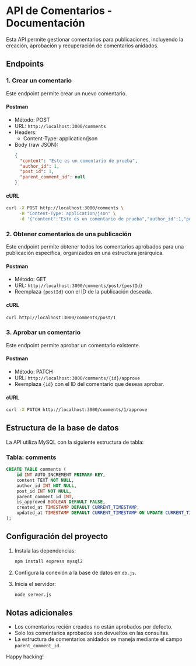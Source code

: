 # API de Comentarios - Documentación

Esta API permite gestionar comentarios para publicaciones, incluyendo la creación, aprobación y recuperación de comentarios anidados.

## Endpoints

### 1. Crear un comentario

Este endpoint permite crear un nuevo comentario.

#### Postman

- Método: POST
- URL: `http://localhost:3000/comments`
- Headers: 
  - Content-Type: application/json
- Body (raw JSON):
  ```json
  {
    "content": "Este es un comentario de prueba",
    "author_id": 1,
    "post_id": 1,
    "parent_comment_id": null
  }
  ```

#### cURL

```bash
curl -X POST http://localhost:3000/comments \
     -H "Content-Type: application/json" \
     -d '{"content":"Este es un comentario de prueba","author_id":1,"post_id":1,"parent_comment_id":null}'
```

### 2. Obtener comentarios de una publicación

Este endpoint permite obtener todos los comentarios aprobados para una publicación específica, organizados en una estructura jerárquica.

#### Postman

- Método: GET
- URL: `http://localhost:3000/comments/post/{postId}`
- Reemplaza `{postId}` con el ID de la publicación deseada.

#### cURL

```bash
curl http://localhost:3000/comments/post/1
```

### 3. Aprobar un comentario

Este endpoint permite aprobar un comentario existente.

#### Postman

- Método: PATCH
- URL: `http://localhost:3000/comments/{id}/approve`
- Reemplaza `{id}` con el ID del comentario que deseas aprobar.

#### cURL

```bash
curl -X PATCH http://localhost:3000/comments/1/approve
```

## Estructura de la base de datos

La API utiliza MySQL con la siguiente estructura de tabla:

### Tabla: comments

```sql
CREATE TABLE comments (
    id INT AUTO_INCREMENT PRIMARY KEY,
    content TEXT NOT NULL,
    author_id INT NOT NULL,
    post_id INT NOT NULL,
    parent_comment_id INT,
    is_approved BOOLEAN DEFAULT FALSE,	
    created_at TIMESTAMP DEFAULT CURRENT_TIMESTAMP,
    updated_at TIMESTAMP DEFAULT CURRENT_TIMESTAMP ON UPDATE CURRENT_TIMESTAMP
);
```



## Configuración del proyecto

1. Instala las dependencias:
   ```bash
   npm install express mysql2
   ```

2. Configura la conexión a la base de datos en `db.js`.

3. Inicia el servidor:
   ```bash
   node server.js
   ```

## Notas adicionales

- Los comentarios recién creados no están aprobados por defecto.
- Solo los comentarios aprobados son devueltos en las consultas.
- La estructura de comentarios anidados se maneja mediante el campo `parent_comment_id`.


Happy hacking!




